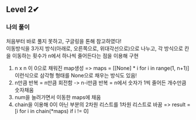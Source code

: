 ## Level 2✔
### 나의 풀이
처음부터 바로 풀지 못하고, 구글링을 톤해 참고하였다!  
이동방식을 3가지 방식(아래로, 오른쪽으로, 위대각선으로)으로 나누고, 각 방식으로 칸을 이동하는 횟수가 n에서 하나씩 줄어든다는 점을 이용해 구현

1. n x n 이 0으로 채워진 map생성
=> maps = [[None] * i for i in range(1, n+1)] 이런식으로 삼각형 형태를 None으로 채우는 방식도 있음!
2. n만큼 반복 = n만큼 회전함 -> n-i만큼 반복 = n에서 숫자가 1씩 줄어든 개수만큼 숫자채움
3. num을 늘려가면서 이동한 maps에 채움
4. chain을 이용해 0이 아닌 부분의 2차원 리스트를 1차원 리스트로 바꿈
=> result = [i for i in chain(*maps) if i != 0]
